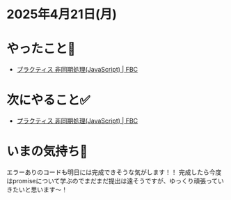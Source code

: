 # 2025年4月21日(月)

# やったこと📝

- [プラクティス 非同期処理\(JavaScript\) \| FBC](https://bootcamp.fjord.jp/practices/204)

# 次にやること✅

- [プラクティス 非同期処理\(JavaScript\) \| FBC](https://bootcamp.fjord.jp/practices/204)

# いまの気持ち🫶

エラーありのコードも明日には完成できそうな気がします！！
完成したら今度はpromiseについて学ぶのでまだまだ提出は遠そうですが、ゆっくり頑張っていきたいと思います〜！

